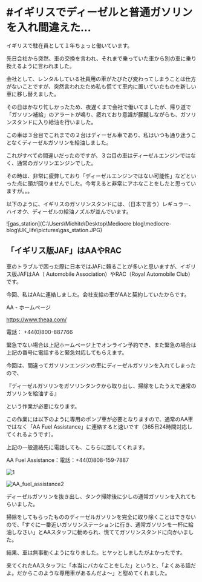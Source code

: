 # #イギリスでディーゼルと普通ガソリンを入れ間違えた…



イギリスで駐在員として１年ちょっと働いています。

先日会社から突然、車の交換を言われ、それまで乗っていた車から別の車に乗り換えるように言われました。



会社として、レンタルしている社員用の車がたびたび変わってしまうことは仕方がないことですが、突然言われたため私も慌てて車内に置いていたものを新しい車に移し替えました。



その日はかなり忙しかったため、夜遅くまで会社で働いてましたが、帰り道で「ガソリン補給」のアラートが鳴り、疲れており意識が朦朧しながらも、ガソリンスタンドに入り給油を行いました。



この車は３台目でこれまでの２台はディーゼル車であり、私はいつも通り迷うことなくディーゼルガソリンを給油しました。

これがすべての間違いだったのですが、３台目の車はディーゼルエンジンではなく、通常のガソリンエンジンでした。



その時は、非常に疲弊しており「ディーゼルエンジンではない可能性」などといった点に頭が回りませんでした。今考えると非常にアホなことをしたと思っていますが。。。



以下のように、イギリスのガソリンスタンドには、（日本で言う）レギュラー、ハイオク、ディーゼルの給油ノズルが並んでいます。

![gas_station](C:\Users\Michito\Desktop\Mediocre blog\mediocre-blog\UK_life\pictures\gas_station.JPG)



## 「イギリス版JAF」はAAやRAC

車のトラブルで困った際に日本ではJAFに頼ることが多いと思いますが、イギリス版JAFはAA（ Automobile Association）やRAC（Royal Automobile Club）です。



今回、私はAAに連絡しました。会社支給の車がAAと契約していたからです。



AA - ホームページ

https://www.theaa.com/

電話： +44(0)800-887766



緊急でない場合は上記ホームページ上でオンライン予約でき、また緊急の場合は上記の番号に電話すると緊急対応してもらえます。



今回は、間違ってガソリンエンジンの車にディーゼルガソリンを入れてしまったので、

『ディーゼルガソリンをガソリンタンクから取り出し、掃除をしたうえで通常のガソリンを給油する』

という作業が必要になります。



この作業には以下のように専用のポンプ車が必要となりますので、通常のAA車ではなく「AA Fuel Assistance」に連絡すると速いです（365日24時間対応してくれるようです）。

上記の一般連絡先に電話しても、こちらに回してくれます。



AA Fuel Assistance：電話：+44(0)808-159-7887



![1](\pictures\AA_fuel_assistance1.JPG)



![AA_fuel_assistance2](\pictures\AA_fuel_assistance2.JPG)





ディーゼルガソリンを抜き出し、タンク掃除後に少しの通常ガソリンを入れてもらいました。



掃除をしてもらったもののディーゼルガソリンを完全に取り除くことはできないので、「すぐに一番近いガソリンステーションに行き、通常ガソリンを一杯に給油しなさい」とAAスタッフに勧められ、慌ててガソリンスタンドに向かいました。



結果、車は無事動くようになりました。ヒヤッとしましたがよかったです。



来てくれたAAスタッフに「本当にバカなことをした」というと、「よくある話だよ。だからこのような専用車があるんだよ～」と慰めてくれました。



